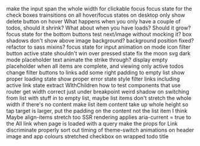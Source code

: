 make the input span the whole width for clickable focus
focus state for the check boxes
trainsitions on all hover/focus states
on desktop only show delete button on hover
What happens when you only have a couple of todos, should it shrink?
What about when you have loads? Should it grow?
focus state for the bottom buttons
test next/image without mocking it?
box shadows don't show above image background?
background position fixed?
refactor to sass mixins?
focus state for input
animation on mode icon
filter button active state shouldn't win over pressed state
fix the moon svg
dark mode placeholder text
animate the strike through?
display empty placeholder when all items are complete, and viewing only active todos
change filter buttons to links
add some right padding to empty list
show proper loading state
show proper error state
style filter links including active link state
extract WIthChildren
how to test components that use router
get width correct just under breakpoint
weird shadow on switching from list with stuff in to empty list, maybe list items don't stretch the whole width if there's no content
make list item content take up whole height so tap target is larger, put the padding on the content not the list item I think
Maybe align-items stretch too
SSR rendering applies aria-current = true to the All link when page is loaded with a query
make the props for Link discriminate properly
sort out timing of theme-switch animations on header image and app colours
stretched checkbox on wrapped todo title
